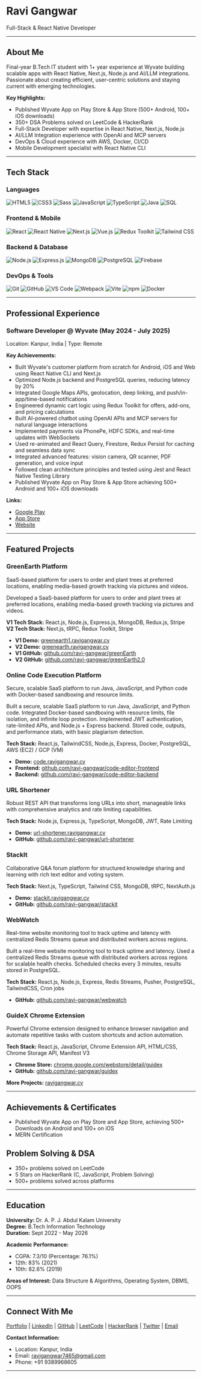 # Ravi Gangwar

Full-Stack & React Native Developer

---

## About Me

Final-year B.Tech IT student with 1+ year experience at Wyvate building scalable apps with React Native, Next.js, Node.js and AI/LLM integrations. Passionate about creating efficient, user-centric solutions and staying current with emerging technologies.

**Key Highlights:**
- Published Wyvate App on Play Store & App Store (500+ Android, 100+ iOS downloads)
- 350+ DSA Problems solved on LeetCode & HackerRank
- Full-Stack Developer with expertise in React Native, Next.js, Node.js
- AI/LLM Integration experience with OpenAI and MCP servers
- DevOps & Cloud experience with AWS, Docker, CI/CD
- Mobile Development specialist with React Native CLI

---

## Tech Stack

### Languages
![HTML5](https://img.shields.io/badge/HTML5-E34F26?style=for-the-badge&logo=html5&logoColor=white)
![CSS3](https://img.shields.io/badge/CSS3-1572B6?style=for-the-badge&logo=css3&logoColor=white)
![Sass](https://img.shields.io/badge/Sass-CC6699?style=for-the-badge&logo=sass&logoColor=white)
![JavaScript](https://img.shields.io/badge/JavaScript-F7DF1E?style=for-the-badge&logo=javascript&logoColor=black)
![TypeScript](https://img.shields.io/badge/TypeScript-007ACC?style=for-the-badge&logo=typescript&logoColor=white)
![Java](https://img.shields.io/badge/Java-ED8B00?style=for-the-badge&logo=openjdk&logoColor=white)
![SQL](https://img.shields.io/badge/SQL-00000F?style=for-the-badge&logo=mysql&logoColor=white)

### Frontend & Mobile
![React](https://img.shields.io/badge/React-20232A?style=for-the-badge&logo=react&logoColor=61DAFB)
![React Native](https://img.shields.io/badge/React_Native-20232A?style=for-the-badge&logo=react&logoColor=61DAFB)
![Next.js](https://img.shields.io/badge/Next.js-000000?style=for-the-badge&logo=next.js&logoColor=white)
![Vue.js](https://img.shields.io/badge/Vue.js-35495E?style=for-the-badge&logo=vue.js&logoColor=4FC08D)
![Redux Toolkit](https://img.shields.io/badge/Redux-593D88?style=for-the-badge&logo=redux&logoColor=white)
![Tailwind CSS](https://img.shields.io/badge/Tailwind_CSS-38B2AC?style=for-the-badge&logo=tailwind-css&logoColor=white)

### Backend & Database
![Node.js](https://img.shields.io/badge/Node.js-43853D?style=for-the-badge&logo=node.js&logoColor=white)
![Express.js](https://img.shields.io/badge/Express.js-404D59?style=for-the-badge&logo=express&logoColor=white)
![MongoDB](https://img.shields.io/badge/MongoDB-4EA94B?style=for-the-badge&logo=mongodb&logoColor=white)
![PostgreSQL](https://img.shields.io/badge/PostgreSQL-316192?style=for-the-badge&logo=postgresql&logoColor=white)
![Firebase](https://img.shields.io/badge/Firebase-FFCA28?style=for-the-badge&logo=firebase&logoColor=black)

### DevOps & Tools
![Git](https://img.shields.io/badge/Git-F05032?style=for-the-badge&logo=git&logoColor=white)
![GitHub](https://img.shields.io/badge/GitHub-100000?style=for-the-badge&logo=github&logoColor=white)
![VS Code](https://img.shields.io/badge/VS_Code-007ACC?style=for-the-badge&logo=visual-studio-code&logoColor=white)
![Webpack](https://img.shields.io/badge/Webpack-8DD6F9?style=for-the-badge&logo=webpack&logoColor=black)
![Vite](https://img.shields.io/badge/Vite-646CFF?style=for-the-badge&logo=vite&logoColor=white)
![npm](https://img.shields.io/badge/npm-CB3837?style=for-the-badge&logo=npm&logoColor=white)
![Docker](https://img.shields.io/badge/Docker-2496ED?style=for-the-badge&logo=docker&logoColor=white)

---

## Professional Experience

### Software Developer @ Wyvate (May 2024 - July 2025)

Location: Kanpur, India | Type: Remote

**Key Achievements:**
- Built Wyvate's customer platform from scratch for Android, iOS and Web using React Native CLI and Next.js
- Optimized Node.js backend and PostgreSQL queries, reducing latency by 20%
- Integrated Google Maps APIs, geolocation, deep linking, and push/in-app/time-based notifications
- Engineered dynamic cart logic using Redux Toolkit for offers, add-ons, and pricing calculations
- Built AI-powered chatbot using OpenAI APIs and MCP servers for natural language interactions
- Implemented payments via PhonePe, HDFC SDKs, and real-time updates with WebSockets
- Used re-animated and React Query, Firestore, Redux Persist for caching and seamless data sync
- Integrated advanced features: vision camera, QR scanner, PDF generation, and voice input
- Followed clean architecture principles and tested using Jest and React Native Testing Library
- Published Wyvate App on Play Store & App Store achieving 500+ Android and 100+ iOS downloads

**Links:**
- [Google Play](https://play.google.com/store/apps/details?id=com.wyvate_native&pcampaignid=web_share)
- [App Store](https://apps.apple.com/in/app/wyvate/id6740251470)
- [Website](https://app.wyvate.com)

---

## Featured Projects

### GreenEarth Platform
SaaS-based platform for users to order and plant trees at preferred locations, enabling media-based growth tracking via pictures and videos.

Developed a SaaS-based platform for users to order and plant trees at preferred locations, enabling media-based growth tracking via pictures and videos.

**V1 Tech Stack:** React.js, Node.js, Express.js, MongoDB, Redux.js, Stripe  
**V2 Tech Stack:** Next.js, tRPC, Redux Toolkit, Stripe
- **V1 Demo:** [greenearth1.ravigangwar.cv](https://greenearth1.ravigangwar.cv/)
- **V2 Demo:** [greenearth.ravigangwar.cv](https://greenearth.ravigangwar.cv/)
- **V1 GitHub:** [github.com/ravi-gangwar/greenEarth](https://github.com/ravi-gangwar/greenEarth)
- **V2 GitHub:** [github.com/ravi-gangwar/greenEarth2.0](https://github.com/ravi-gangwar/greenEarth2.0)

### Online Code Execution Platform
Secure, scalable SaaS platform to run Java, JavaScript, and Python code with Docker-based sandboxing and resource limits.

Built a secure, scalable SaaS platform to run Java, JavaScript, and Python code. Integrated Docker-based sandboxing with resource limits, file isolation, and infinite loop protection. Implemented JWT authentication, rate-limited APIs, and Node.js + Express backend. Stored code, outputs, and performance stats, with basic plagiarism detection.

**Tech Stack:** React.js, TailwindCSS, Node.js, Express, Docker, PostgreSQL, AWS (EC2) / GCP (VM)

- **Demo:** [code.ravigangwar.cv](https://code.ravigangwar.cv)
- **Frontend:** [github.com/ravi-gangwar/code-editor-frontend](https://github.com/ravi-gangwar/code-editor-frontend)
- **Backend:** [github.com/ravi-gangwar/code-editor-backend](https://github.com/ravi-gangwar/code-editor-backend)

### URL Shortener
Robust REST API that transforms long URLs into short, manageable links with comprehensive analytics and rate limiting capabilities.

**Tech Stack:** Node.js, Express.js, TypeScript, MongoDB, JWT, Rate Limiting

- **Demo:** [url-shortener.ravigangwar.cv](https://url-shortener.ravigangwar.cv)
- **GitHub:** [github.com/ravi-gangwar/url-shortener](https://github.com/ravi-gangwar/url-shortener)

### StackIt
Collaborative Q&A forum platform for structured knowledge sharing and learning with rich text editor and voting system.

**Tech Stack:** Next.js, TypeScript, Tailwind CSS, MongoDB, tRPC, NextAuth.js

- **Demo:** [stackit.ravigangwar.cv](https://stackit.ravigangwar.cv)
- **GitHub:** [github.com/ravi-gangwar/stackit](https://github.com/ravi-gangwar/stackit)

### WebWatch
Real-time website monitoring tool to track uptime and latency with centralized Redis Streams queue and distributed workers across regions.

Built a real-time website monitoring tool to track uptime and latency. Used a centralized Redis Streams queue with distributed workers across regions for scalable health checks. Scheduled checks every 3 minutes, results stored in PostgreSQL.

**Tech Stack:** React.js, Node.js, Express, Redis Streams, Pusher, PostgreSQL, TailwindCSS, Cron jobs

- **GitHub:** [github.com/ravi-gangwar/webwatch](https://github.com/ravi-gangwar/webwatch)

### GuideX Chrome Extension
Powerful Chrome extension designed to enhance browser navigation and automate repetitive tasks with custom shortcuts and action automation.

**Tech Stack:** React.js, JavaScript, Chrome Extension API, HTML/CSS, Chrome Storage API, Manifest V3

- **Chrome Store:** [chrome.google.com/webstore/detail/guidex](https://chrome.google.com/webstore/detail/guidex)
- **GitHub:** [github.com/ravi-gangwar/guidex](https://github.com/ravi-gangwar/guidex)

**More Projects:** [ravigangwar.cv](https://ravigangwar.cv)

---

## Achievements & Certificates

- Published Wyvate App on Play Store and App Store, achieving 500+ Downloads on Android and 100+ on iOS
- MERN Certification

## Problem Solving & DSA
- 350+ problems solved on LeetCode
- 5 Stars on HackerRank (C, JavaScript, Problem Solving)
- 500+ problems solved across platforms

---

## Education

**University:** Dr. A. P. J. Abdul Kalam University  
**Degree:** B.Tech Information Technology  
**Duration:** Sept 2022 - May 2026

**Academic Performance:**
- CGPA: 7.3/10 (Percentage: 76.1%)
- 12th: 83% (2021)
- 10th: 82.6% (2019)

**Areas of Interest:** Data Structure & Algorithms, Operating System, DBMS, OOPS

---

## Connect With Me

[Portfolio](https://ravigangwar.cv) | [LinkedIn](https://www.linkedin.com/in/ravi-gangwar/) | [GitHub](https://github.com/ravi-gangwar) | [LeetCode](https://leetcode.com/u/ravigangwar/) | [HackerRank](https://www.hackerrank.com/profile/ravigangwar) | [Twitter](https://x.com/ravigangwar_) | [Email](mailto:ravigangwar7465@gmail.com)

**Contact Information:**
- Location: Kanpur, India
- Email: ravigangwar7465@gmail.com
- Phone: +91 9389968605

--- 
